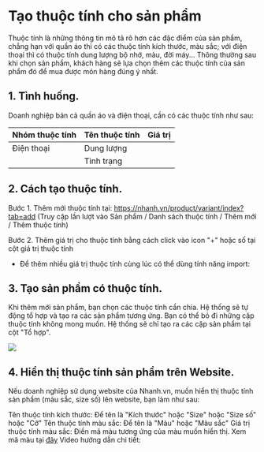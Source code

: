 # Tạo thuộc tính cho sản phẩm
Thuộc tính là những thông tin mô tả rõ hơn các đặc điểm của sản phẩm, chẳng hạn với quần áo thì có các thuộc tính kích thước, màu sắc; với điện thoại thì có thuộc tính dung lượng bộ nhớ, màu, đời máy... Thông thường sau khi chọn sản phẩm, khách hàng sẽ lựa chọn thêm các thuộc tính của sản phẩm đó để mua được món hàng đúng ý nhất.
## 1. Tình huống.
Doanh nghiệp bán cả quần áo và điện thoại, cần có các thuộc tính như sau:

Nhóm thuộc tính|Tên thuộc tính|Giá trị
--------|------|--------
Điện thoại|Dung lượng
          |Tình trạng
          
## 2. Cách tạo thuộc tính.
Bước 1. Thêm mới thuộc tính tại: https://nhanh.vn/product/variant/index?tab=add (Truy cập lần lượt vào Sản phẩm / Danh sách thuộc tính / Thêm mới / Thêm thuộc tính)

Bước 2. Thêm giá trị cho thuộc tính bằng cách click vào icon "+" hoặc số tại cột giá trị thuộc tính
- Để thêm nhiều giá trị thuộc tính cùng lúc có thể dùng tính năng import:
## 3. Tạo sản phẩm có thuộc tính.
Khi thêm mới sản phẩm, bạn chọn các thuộc tính cần chia. Hệ thống sẽ tự động tổ hợp và tạo ra các sản phẩm tương ứng.
Bạn có thể bỏ đi những cặp thuộc tính không mong muốn. Hệ thống sẽ chỉ tạo ra các cặp sản phẩm tại cột "Tổ hợp".

![](https://raw.githubusercontent.com/nhanhapi/manual/master/docs/san-pham/img/sp_taospcon.png)


## 4. Hiển thị thuộc tính sản phẩm trên Website.
Nếu doanh nghiệp sử dụng website của Nhanh.vn, muốn hiển thị thuộc tính sản phẩm (màu sắc, size số) lên website, bạn làm như sau:

Tên thuộc tính kích thước: Để tên là "Kích thước" hoặc "Size" hoặc "Size số" hoặc "Cỡ"
Tên thuộc tính màu sắc: Để tên là "Màu" hoặc "Màu sắc"
Giá trị thuộc tính màu sắc: Điền mã màu tương ứng của màu muốn hiển thị. Xem mã màu tại [đây](https://www.color-hex.com/)
Video hướng dẫn chi tiết:
